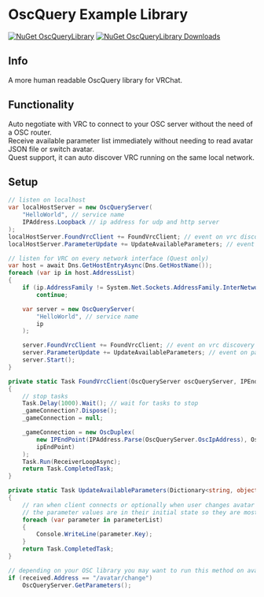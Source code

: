 # OscQuery Example Library

[![NuGet OscQueryLibrary](https://img.shields.io/nuget/v/OscQueryLibrary?style=for-the-badge&label=NuGet%20OscQueryLibrary)](https://www.nuget.org/packages/OscQueryLibrary/)
[![NuGet OscQueryLibrary Downloads](https://img.shields.io/nuget/dt/OscQueryLibrary?style=for-the-badge&label=NuGet%20Downloads)](https://www.nuget.org/packages/OscQueryLibrary/)

## Info

A more human readable OscQuery library for VRChat.

## Functionality

Auto negotiate with VRC to connect to your OSC server without the need of a OSC router.
<br>
Receive available parameter list immediately without needing to read avatar JSON file or switch avatar.
<br>
Quest support, it can auto discover VRC running on the same local network.

## Setup

```c#
// listen on localhost
var localHostServer = new OscQueryServer(
    "HelloWorld", // service name
    IPAddress.Loopback // ip address for udp and http server
);
localHostServer.FoundVrcClient += FoundVrcClient; // event on vrc discovery
localHostServer.ParameterUpdate += UpdateAvailableParameters; // event on parameter list update

// listen for VRC on every network interface (Quest only)
var host = await Dns.GetHostEntryAsync(Dns.GetHostName());
foreach (var ip in host.AddressList)
{
    if (ip.AddressFamily != System.Net.Sockets.AddressFamily.InterNetwork)
        continue;

    var server = new OscQueryServer(
        "HelloWorld", // service name
        ip
    );

    server.FoundVrcClient += FoundVrcClient; // event on vrc discovery
    server.ParameterUpdate += UpdateAvailableParameters; // event on parameter list update
    server.Start();
}

private static Task FoundVrcClient(OscQueryServer oscQueryServer, IPEndPoint ipEndPoint)
{
    // stop tasks
    Task.Delay(1000).Wait(); // wait for tasks to stop
    _gameConnection?.Dispose();
    _gameConnection = null;

    _gameConnection = new OscDuplex(
        new IPEndPoint(IPAddress.Parse(OscQueryServer.OscIpAddress), OscQueryServer.OscReceivePort),
        ipEndPoint)
    );
    Task.Run(ReceiverLoopAsync);
    return Task.CompletedTask;
}

private static Task UpdateAvailableParameters(Dictionary<string, object?> parameterList, string s)
{
    // ran when client connects or optionally when user changes avatar
    // the parameter values are in their initial state so they are mostly useless
    foreach (var parameter in parameterList)
    {
        Console.WriteLine(parameter.Key);
    }
    return Task.CompletedTask;
}

// depending on your OSC library you may want to run this method on avatar change to update your list of available parameters
if (received.Address == "/avatar/change")
    OscQueryServer.GetParameters();

```

